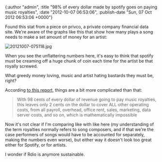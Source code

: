 

{:author "admin", :title "98% of every dollar made by spotify goes on paying music royalties", :date "2012-10-07 06:53:06", :publish-date "Sun, 07 Oct 2012 06:53:06 +0000"}



<!-- content below -->

Found this stat from a piece on privco, a private company financial data site. We're aware of the graphs like this that show how many plays a song needs to make a set amount of money for an artist:


<img src="http://chrisadams.me.uk/wordpress/wp-content/uploads/2012/10/20121007-075118.jpg" alt="20121007-075118.jpg" class="alignnone size-full" /></a>

When you see the unflattering numbers here, it's easy to think that spotify must be creaming off a huge chunk of coin each time for the artist be that royally screwed.

What greedy money loving, music and artist hating bastards they must be, right?

According [to this report][1], things are a bit more complicated than that:

> With 98 cents of every dollar of revenue going to pay music royalties, this leaves only 2 cents on the dollar to cover ALL other operating costs, from all payroll, overhead, office rent, sales, marketing, data server costs, and so on, which is mathematically impossible

Now it's not clear if I'm comparing like with like here (my understanding of the term royalties normally refers to song composers, and if that we're the case performers of songs would have to be accounted for separately, making the numbers even worse), but either way it doesn't look too great either for Spotify, or for artists.

I wonder if Rdio is anymore sustainable.


[1]: http://www.privco.com/alert-privco-exclusive-spotifys-just-closed-full-year-financials-obtained-by-privco-reveal-rapid-revenue-growth-unsustainable-business-model-revenues-up-151-to-244m-yet-cost-of-sales-up-98-and-losses-ballooned-60-to-59m-somethings-gotta-change-soon-on-spo

